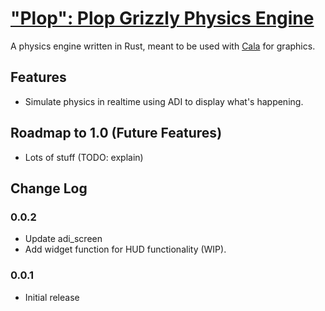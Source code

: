 # ["Plop": Plop Grizzly Physics Engine](https://crates.io/crates/plop)
A physics engine written in Rust, meant to be used with [Cala](https://crates.io/crates/cala) for graphics.

## Features
* Simulate physics in realtime using ADI to display what's happening.

## Roadmap to 1.0 (Future Features)
* Lots of stuff (TODO: explain)

## Change Log
### 0.0.2
* Update adi_screen
* Add widget function for HUD functionality (WIP).

### 0.0.1
* Initial release
